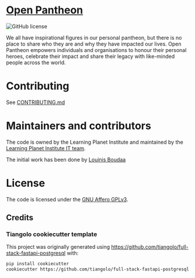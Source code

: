 <!--
OpenPantheon: the pantheon for Education
Copyright (C) 2022 Learning Planet Institute

This program is free software: you can redistribute it and/or modify
it under the terms of the GNU Affero General Public License as published
by the Free Software Foundation, either version 3 of the License, or
(at your option) any later version.

This program is distributed in the hope that it will be useful,
but WITHOUT ANY WARRANTY; without even the implied warranty of
MERCHANTABILITY or FITNESS FOR A PARTICULAR PURPOSE.  See the
GNU Affero General Public License for more details.

You should have received a copy of the GNU Affero General Public License
along with this program.  If not, see <https://www.gnu.org/licenses/>.
-->

# [Open Pantheon](https://open-pantheon.org)

![GitHub license](https://img.shields.io/badge/license-GNU%20Affero%20GPLv3-green?style=flat-square)

We all have inspirational figures in our personal pantheon, but there is no place to share who they are and why they have impacted our lives.
Open Pantheon empowers individuals and organisations to honour their personal heroes, celebrate their impact and share their legacy with like-minded people across the world.

# Contributing

See [CONTRIBUTING.md](CONTRIBUTING.md)

# Maintainers and contributors

The code is owned by the Learning Planet Institute and maintained by the [Learning Planet Institute IT team](mailto:it-team@learningplanetinstitute.org).

The initial work has been done by [Louinis Boudaa](https://github.com/lboudaa)

# License

The code is licensed under the [GNU Affero GPLv3](LICENSE).

## Credits

### Tiangolo cookiecutter template

This project was originally generated using https://github.com/tiangolo/full-stack-fastapi-postgresql with:

```bash
pip install cookiecutter
cookiecutter https://github.com/tiangolo/full-stack-fastapi-postgresql
```
